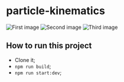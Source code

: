 # particle-kinematics
![First image](https://github.com/medeirosDanilo/particle-kinematics/blob/master/prints/1.png?raw=true)
![Second image](https://github.com/medeirosDanilo/particle-kinematics/blob/master/prints/2.png?raw=true)
![Third image](https://github.com/medeirosDanilo/particle-kinematics/blob/master/prints/3.png?raw=true)

## How to run this project
* Clone it;
* `npm run build`;
* `npm run start:dev`;
